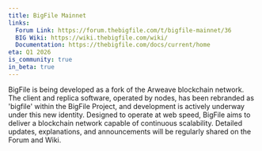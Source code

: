 ```yaml
---
title: BigFile Mainnet
links:
  Forum Link: https://forum.thebigfile.com/t/bigfile-mainnet/36
  BIG Wiki: https://wiki.thebigfile.com/wiki/
  Documentation: https://thebigfile.com/docs/current/home
eta: Q1 2026
is_community: true
in_beta: true
---
```


BigFile is being developed as a fork of the Arweave blockchain network. The client and replica software, operated by nodes, has been rebranded as 'bigfile' within the BigFile Project, and development is actively underway under this new identity. Designed to operate at web speed, BigFile aims to deliver a blockchain network capable of continuous scalability. Detailed updates, explanations, and announcements will be regularly shared on the Forum and Wiki.
